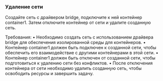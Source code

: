 
### Удаление сети

Создайте сеть с драйвером bridge, подключите к ней контейнер container1. Затем отключите контейнер от сети и удалите созданную сеть.

Требования:
•	Необходимо создать сеть с использованием драйвера bridge для обеспечения изолированной среды для контейнеров.
•	Контейнер container1 должен быть подключен к созданной сети, чтобы обеспечить его взаимодействие с другими контейнерами в этой сети.
•	Контейнер container1 должен быть отключен от созданной сети, чтобы подготовиться к удалению сети без конфликтов.
•	После отключения контейнера от сети необходимо удалить созданную сеть, чтобы освободить ресурсы и завершить задачу.